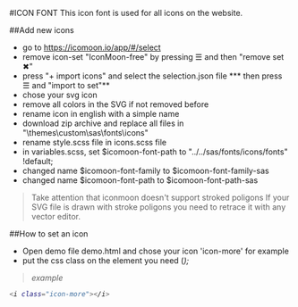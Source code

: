 #ICON FONT
This icon font is used for all icons on the website.

##Add new icons
* go to https://icomoon.io/app/#/select
* remove icon-set "IconMoon-free" by pressing ☰ and then "remove set ✖"
* press "+ import icons" and select the selection.json file
*** then press ☰ and "import to set"**
* chose your svg icon
* remove all colors in the SVG if not removed before
* rename icon in english with a simple name
* download zip archive and replace all files in "\themes\custom\sas\fonts\icons"
* rename style.scss file in icons.scss file
* in variables.scss, set $icomoon-font-path to "../../sas/fonts/icons/fonts" !default;
* changed name $icomoon-font-family to $icomoon-font-family-sas
* changed name $icomoon-font-path to $icomoon-font-path-sas

>Take attention that iconmoon doesn't support stroked poligons
>If your SVG file is drawn with stroke poligons you need to retrace it with any vector editor.

##How to set an icon
* Open demo file demo.html and chose your icon 'icon-more' for example
* put the css class on the element you need (<i>);

>example
```sh
<i class="icon-more"></i>
```
